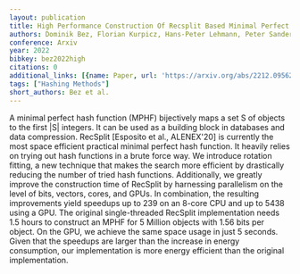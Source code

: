 ```yaml
---
layout: publication
title: High Performance Construction Of Recsplit Based Minimal Perfect Hash Functions
authors: Dominik Bez, Florian Kurpicz, Hans-Peter Lehmann, Peter Sanders
conference: Arxiv
year: 2022
bibkey: bez2022high
citations: 0
additional_links: [{name: Paper, url: 'https://arxiv.org/abs/2212.09562'}]
tags: ["Hashing Methods"]
short_authors: Bez et al.
---
```

A minimal perfect hash function (MPHF) bijectively maps a set S of objects to
the first |S| integers. It can be used as a building block in databases and
data compression. RecSplit [Esposito et al., ALENEX'20] is currently the most
space efficient practical minimal perfect hash function. It heavily relies on
trying out hash functions in a brute force way. We introduce rotation fitting,
a new technique that makes the search more efficient by drastically reducing
the number of tried hash functions. Additionally, we greatly improve the
construction time of RecSplit by harnessing parallelism on the level of bits,
vectors, cores, and GPUs. In combination, the resulting improvements yield
speedups up to 239 on an 8-core CPU and up to 5438 using a GPU. The original
single-threaded RecSplit implementation needs 1.5 hours to construct an MPHF
for 5 Million objects with 1.56 bits per object. On the GPU, we achieve the
same space usage in just 5 seconds. Given that the speedups are larger than the
increase in energy consumption, our implementation is more energy efficient
than the original implementation.